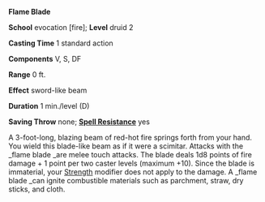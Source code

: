  **Flame Blade**

**School** evocation [fire]; **Level** druid 2

**Casting Time** 1 standard action

**Components** V, S, DF

**Range** 0 ft.

**Effect** sword-like beam

**Duration** 1 min./level (D)

**Saving Throw** none; **[Spell Resistance](../glossary.md#_spell-resistance)** yes

A 3-foot-long, blazing beam of red-hot fire springs forth from your hand. You wield this blade-like beam as if it were a scimitar. Attacks with the _flame blade _are melee touch attacks. The blade deals 1d8 points of fire damage + 1 point per two caster levels (maximum +10). Since the blade is immaterial, your [Strength](../gettingStarted.md#_strength) modifier does not apply to the damage. A _flame blade _can ignite combustible materials such as parchment, straw, dry sticks, and cloth.

